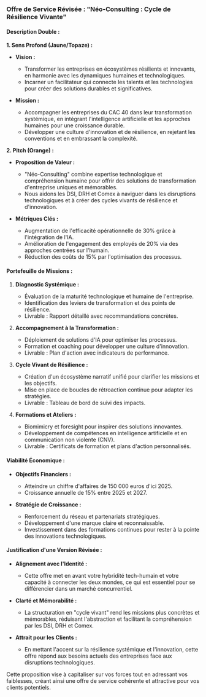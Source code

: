 ### Offre de Service Révisée : "Néo-Consulting : Cycle de Résilience Vivante"

#### **Description Double :**

**1. Sens Profond (Jaune/Topaze) :**

- **Vision :**
  - Transformer les entreprises en écosystèmes résilients et innovants, en harmonie avec les dynamiques humaines et technologiques.
  - Incarner un facilitateur qui connecte les talents et les technologies pour créer des solutions durables et significatives.

- **Mission :**
  - Accompagner les entreprises du CAC 40 dans leur transformation systémique, en intégrant l'intelligence artificielle et les approches humaines pour une croissance durable.
  - Développer une culture d'innovation et de résilience, en rejetant les conventions et en embrassant la complexité.

**2. Pitch (Orange) :**

- **Proposition de Valeur :**
  - "Néo-Consulting" combine expertise technologique et compréhension humaine pour offrir des solutions de transformation d'entreprise uniques et mémorables.
  - Nous aidons les DSI, DRH et Comex à naviguer dans les disruptions technologiques et à créer des cycles vivants de résilience et d'innovation.

- **Métriques Clés :**
  - Augmentation de l'efficacité opérationnelle de 30% grâce à l'intégration de l'IA.
  - Amélioration de l'engagement des employés de 20% via des approches centrées sur l'humain.
  - Réduction des coûts de 15% par l'optimisation des processus.

#### **Portefeuille de Missions :**

1. **Diagnostic Systémique :**
   - Évaluation de la maturité technologique et humaine de l'entreprise.
   - Identification des leviers de transformation et des points de résilience.
   - Livrable : Rapport détaillé avec recommandations concrètes.

2. **Accompagnement à la Transformation :**
   - Déploiement de solutions d'IA pour optimiser les processus.
   - Formation et coaching pour développer une culture d'innovation.
   - Livrable : Plan d'action avec indicateurs de performance.

3. **Cycle Vivant de Résilience :**
   - Création d'un écosystème narratif unifié pour clarifier les missions et les objectifs.
   - Mise en place de boucles de rétroaction continue pour adapter les stratégies.
   - Livrable : Tableau de bord de suivi des impacts.

4. **Formations et Ateliers :**
   - Biomimicry et foresight pour inspirer des solutions innovantes.
   - Développement de compétences en intelligence artificielle et en communication non violente (CNV).
   - Livrable : Certificats de formation et plans d'action personnalisés.

#### **Viabilité Économique :**

- **Objectifs Financiers :**
  - Atteindre un chiffre d'affaires de 150 000 euros d'ici 2025.
  - Croissance annuelle de 15% entre 2025 et 2027.

- **Stratégie de Croissance :**
  - Renforcement du réseau et partenariats stratégiques.
  - Développement d'une marque claire et reconnaissable.
  - Investissement dans des formations continues pour rester à la pointe des innovations technologiques.

#### **Justification d'une Version Révisée :**

- **Alignement avec l'Identité :**
  - Cette offre met en avant votre hybridité tech-humain et votre capacité à connecter les deux mondes, ce qui est essentiel pour se différencier dans un marché concurrentiel.

- **Clarté et Mémorabilité :**
  - La structuration en "cycle vivant" rend les missions plus concrètes et mémorables, réduisant l'abstraction et facilitant la compréhension par les DSI, DRH et Comex.

- **Attrait pour les Clients :**
  - En mettant l'accent sur la résilience systémique et l'innovation, cette offre répond aux besoins actuels des entreprises face aux disruptions technologiques.

Cette proposition vise à capitaliser sur vos forces tout en adressant vos faiblesses, créant ainsi une offre de service cohérente et attractive pour vos clients potentiels.